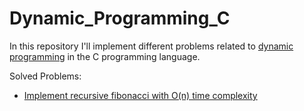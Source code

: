 # Dynamic_Programming_C

In  this repository I'll implement different problems related to [dynamic programming](https://en.wikipedia.org/wiki/Dynamic_programming) in the C programming language.

Solved Problems:

- [Implement recursive fibonacci with O(n) time complexity](https://github.com/SchattenMonarch/Dynamic_Programming_C/tree/main/dynamic_programming_c/recursive_fibonacci_O(n)_time)

